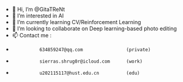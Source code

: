 - 👋 Hi, I’m @GitaTReNt
- 👀 I’m interested in AI
- 🌱 I’m currently learning CV/Reinforcement Learning
- 💞️ I’m looking to collaborate on Deep learning-based photo editing
- 📫 Contact me :
-               634859247@qq.com                (private)
-               sierras.shrug0r@icloud.com      (work)
-               u202115117@hust.edu.cn          (edu)

<!---
GitaTReNt/GitaTReNt is a ✨ special ✨ repository because its `README.md` (this file) appears on your GitHub profile.
You can click the Preview link to take a look at your changes.
--->
